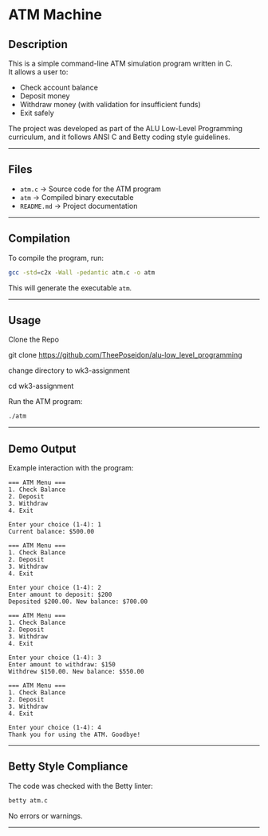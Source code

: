 # ATM Machine

## Description
This is a simple command-line ATM simulation program written in C.  
It allows a user to:
- Check account balance  
- Deposit money  
- Withdraw money (with validation for insufficient funds)  
- Exit safely  

The project was developed as part of the ALU Low-Level Programming curriculum, and it follows ANSI C and Betty coding style guidelines.

---

## Files
- `atm.c` → Source code for the ATM program  
- `atm` → Compiled binary executable  
- `README.md` → Project documentation  

---

## Compilation
To compile the program, run:

```bash
gcc -std=c2x -Wall -pedantic atm.c -o atm
````

This will generate the executable `atm`.

---

## Usage

Clone the Repo

git clone https://github.com/TheePoseidon/alu-low_level_programming

change directory to wk3-assignment

cd wk3-assignment

Run the ATM program:

```bash
./atm
```

---

## Demo Output

Example interaction with the program:

```
=== ATM Menu ===
1. Check Balance
2. Deposit
3. Withdraw
4. Exit

Enter your choice (1-4): 1
Current balance: $500.00

=== ATM Menu ===
1. Check Balance
2. Deposit
3. Withdraw
4. Exit

Enter your choice (1-4): 2
Enter amount to deposit: $200
Deposited $200.00. New balance: $700.00

=== ATM Menu ===
1. Check Balance
2. Deposit
3. Withdraw
4. Exit

Enter your choice (1-4): 3
Enter amount to withdraw: $150
Withdrew $150.00. New balance: $550.00

=== ATM Menu ===
1. Check Balance
2. Deposit
3. Withdraw
4. Exit

Enter your choice (1-4): 4
Thank you for using the ATM. Goodbye!
```

---

## Betty Style Compliance

The code was checked with the Betty linter:

```bash
betty atm.c
```

No errors or warnings.

---

